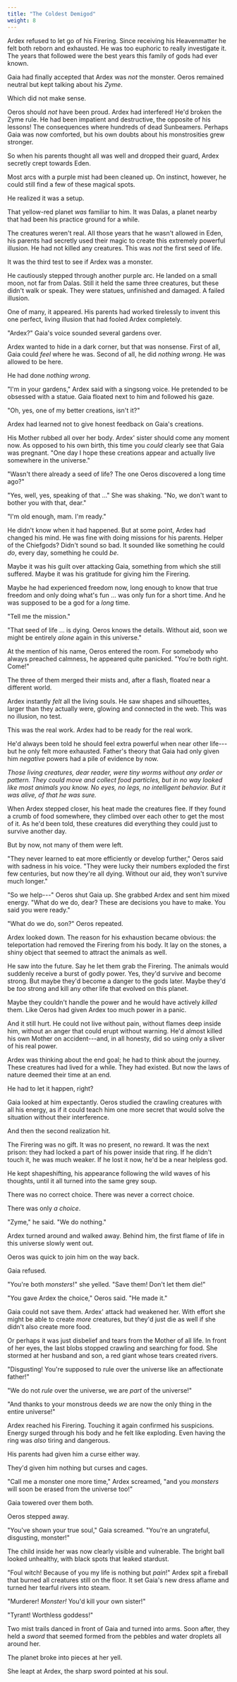 ```yaml
---
title: "The Coldest Demigod"
weight: 8
---
```


Ardex refused to let go of his Firering. Since receiving his Heavenmatter he felt both reborn and exhausted. He was too euphoric to really investigate it. The years that followed were the best years this family of gods had ever known.

Gaia had finally accepted that Ardex was _not_ the monster. Oeros remained neutral but kept talking about his _Zyme_.

Which did not make sense.

Oeros should _not_ have been proud. Ardex had interfered! He'd broken the Zyme rule. He had been impatient and destructive, the opposite of his lessons! The consequences where hundreds of dead Sunbeamers. Perhaps Gaia was now comforted, but his own doubts about his monstrosities grew stronger.

So when his parents thought all was well and dropped their guard, Ardex secretly crept towards Eden.

Most arcs with a purple mist had been cleaned up. On instinct, however, he could still find a few of these magical spots.

He realized it was a setup.

That yellow-red planet _was_ familiar to him. It was Dalas, a planet nearby that had been his practice ground for a while.

The creatures weren't real. All those years that he wasn't allowed in Eden, his parents had secretly used their magic to create this extremely powerful illusion. He had not killed any creatures. This was _not_ the first seed of life.

It was the third test to see if Ardex was a monster.

He cautiously stepped through another purple arc. He landed on a small moon, not far from Dalas. Still it held the same three creatures, but these didn't walk or speak. They were statues, unfinished and damaged. A failed illusion.

One of many, it appeared. His parents had worked tirelessly to invent this one perfect, living illusion that had fooled Ardex completely.

"Ardex?" Gaia's voice sounded several gardens over.

Ardex wanted to hide in a dark corner, but that was nonsense. First of all, Gaia could _feel_ where he was. Second of all, he did _nothing wrong_. He was allowed to be here. 

He had done _nothing wrong_.

"I'm in your gardens," Ardex said with a singsong voice. He pretended to be obsessed with a statue. Gaia floated next to him and followed his gaze.

"Oh, yes, one of my better creations, isn't it?"

Ardex had learned not to give honest feedback on Gaia's creations.

His Mother rubbed all over her body. Ardex' sister should come any moment now. As opposed to his own birth, this time you _could_ clearly see that Gaia was pregnant. "One day I hope these creations appear and actually live somewhere in the universe."

"Wasn't there already a seed of life? The one Oeros discovered a long time ago?"

"Yes, well, yes, speaking of that ..." She was shaking. "No, we don't want to bother you with that, dear."

"I'm old enough, mam. I'm ready."

He didn't know when it had happened. But at some point, Ardex had changed his mind. He was fine with doing missions for his parents. Helper of the Chiefgods? Didn't sound so bad. It sounded like something he could _do_, every day, something he could _be_.

Maybe it was his guilt over attacking Gaia, something from which she still suffered. Maybe it was his gratitude for giving him the Firering.

Maybe he had experienced freedom now, long enough to know that true freedom and only doing what's fun ... was only fun for a short time. And he was supposed to be a god for a _long_ time.

"Tell me the mission."

"That seed of life ... is dying. Oeros knows the details. Without aid, soon we might be entirely _alone_ again in this universe." 

At the mention of his name, Oeros entered the room. For somebody who always preached calmness, he appeared quite panicked. "You're both right. Come!"

The three of them merged their mists and, after a flash, floated near a different world.

Ardex instantly _felt_ all the living souls. He saw shapes and silhouettes, larger than they actually were, glowing and connected in the web. This was no illusion, no test.

This was the real work. Ardex had to be ready for the real work.

He'd always been told he should feel extra powerful when near other life---but he only felt more exhausted. Father's theory that Gaia had only given him _negative_ powers had a pile of evidence by now.

_Those living creatures, dear reader, were tiny worms without any order or pattern. They could move and collect food particles, but in no way looked like most animals you know. No eyes, no legs, no intelligent behavior. But it was alive, of that he was sure._

When Ardex stepped closer, his heat made the creatures flee. If they found a crumb of food somewhere, they climbed over each other to get the most of it. As he'd been told, these creatures did everything they could just to survive another day.

But by now, not many of them were left.

"They never learned to eat more efficiently or develop further," Oeros said with sadness in his voice. "They were lucky their numbers exploded the first few centuries, but now they're all dying. Without our aid, they won't survive much longer."

"So we help---" Oeros shut Gaia up. She grabbed Ardex and sent him mixed energy. "What do we do, dear? These are decisions you have to make. You said you were ready."

"What do we do, son?" Oeros repeated.

Ardex looked down. The reason for his exhaustion became obvious: the teleportation had removed the Firering from his body. It lay on the stones, a shiny object that seemed to attract the animals as well.

He saw into the future. Say he let them grab the Firering. The animals would suddenly receive a burst of godly power. Yes, they'd survive and become strong. But maybe they'd become a danger to the gods later. Maybe they'd be _too_ strong and kill any other life that evolved on this planet. 

Maybe they couldn't handle the power and he would have actively _killed_ them. Like Oeros had given Ardex too much power in a panic.

And it still hurt. He could not live without pain, without flames deep inside him, without an anger that could erupt without warning. He'd almost killed his own Mother on accident---and, in all honesty, did so using only a sliver of his real power.

Ardex was thinking about the end goal; he had to think about the journey. These creatures had lived for a while. They had existed. But now the laws of nature deemed their time at an end.

He had to let it happen, right?

Gaia looked at him expectantly. Oeros studied the crawling creatures with all his energy, as if it could teach him one more secret that would solve the situation without their interference.

And then the second realization hit.

The Firering was no gift. It was no present, no reward. It was the next prison: they had locked a part of his power inside that ring. If he didn't touch it, he was much weaker. If he lost it now, he'd be a near helpless god.

He kept shapeshifting, his appearance following the wild waves of his thoughts, until it all turned into the same grey soup.

There was no correct choice. There was never a correct choice.

There was only _a choice_.

"Zyme," he said. "We do nothing."

Ardex turned around and walked away. Behind him, the first flame of life in this universe slowly went out.

Oeros was quick to join him on the way back. 

Gaia refused.

"You're both _monsters_!" she yelled. "Save them! Don't let them die!"

"You gave Ardex the choice," Oeros said. "He made it."

Gaia could not save them. Ardex' attack had weakened her. With effort she might be able to create _more_ creatures, but they'd just die as well if she didn't also create more food.

Or perhaps it was just disbelief and tears from the Mother of all life. In front of her eyes, the last blobs stopped crawling and searching for food. She stormed at her husband and son, a red giant whose tears created rivers.

"Disgusting! You're supposed to rule over the universe like an affectionate father!"

"We do not _rule_ over the universe, we are _part_ of the universe!"

"And thanks to your monstrous deeds _we_ are now the only thing in the entire universe!"

Ardex reached his Firering. Touching it again confirmed his suspicions. Energy surged through his body and he felt like exploding. Even having the ring was _also_ tiring and dangerous.

His parents had given him a curse either way.

They'd given him nothing but curses and cages.

"Call me a monster one more time," Ardex screamed, "and you _monsters_ will soon be erased from the universe too!"

Gaia towered over them both.

Oeros stepped away.

"You've shown your true soul," Gaia screamed. "You're an ungrateful, disgusting, monster!" 

The child inside her was now clearly visible and vulnerable. The bright ball looked unhealthy, with black spots that leaked stardust.

"Foul witch! Because of you my life is nothing but _pain_!" Ardex spit a fireball that burned all creatures still on the floor. It set Gaia's new dress aflame and turned her tearful rivers into steam.

"Murderer! _Monster!_ You'd kill your own sister!"

"Tyrant! Worthless goddess!"

Two mist trails danced in front of Gaia and turned into arms. Soon after, they held a _sword_ that seemed formed from the pebbles and water droplets all around her.

The planet broke into pieces at her yell.

She leapt at Ardex, the sharp sword pointed at his soul.